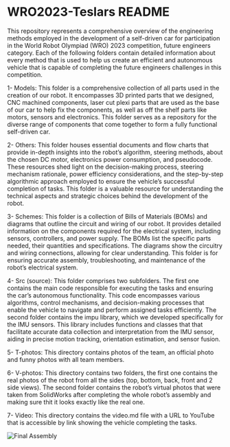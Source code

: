 WRO2023-Teslars README
====

This repository represents a comprehensive overview of the engineering methods employed in the development of a self-driven car for participation in the World Robot Olympiad (WRO) 2023 competition, future engineers category. Each of the following folders contain detailed information about every method that is used to help us create an efficient and autonomous vehicle that is capable of completing the future engineers challenges in this competition.

1-	 Models:
This folder is a comprehensive collection of all parts used in the creation of our robot. It encompasses 3D printed parts that we designed, CNC machined components, laser cut plexi parts that are used as the base of our car to help fix the components, as well as off the shelf parts like motors, sensors and electronics. This folder serves as a repository for the diverse range of components that come together to form a fully functional self-driven car.

2-	Others:
This folder houses essential documents and flow charts that provide in-depth insights into the robot’s algorithm, steering methods, about the chosen DC motor, electronics power consumption, and pseudocode. These resources shed light on the decision-making process, steering mechanism rationale, power efficiency considerations, and the step-by-step algorithmic approach employed to ensure the vehicle’s successful completion of tasks. This folder is a valuable resource for understanding the technical aspects and strategic choices behind the development of the robot.

3-	Schemes: 
This folder is a collection of Bills of Materials (BOMs) and diagrams that outline the circuit and wiring of our robot. It provides detailed information on the components required for the electrical system, including sensors, controllers, and power supply. The BOMs list the specific parts needed, their quantities and specifications. The diagrams show the circuitry and wiring connections, allowing for clear understanding. This folder is for ensuring accurate assembly, troubleshooting, and maintenance of the robot’s electrical system.

4-	Src (source):
This folder comprises two subfolders. The first one contains the main code responsible for executing the tasks and ensuring the car’s autonomous functionality. This code encompasses various algorithms, control mechanisms, and decision-making processes that enable the vehicle to navigate and perform assigned tasks efficiently. The second folder contains the impu library, which we developed specifically for the IMU sensors. This library includes functions and classes that that facilitate accurate data collection and interpretation from the IMU sensor, aiding in precise motion tracking, orientation estimation, and sensor fusion.

5-	T-photos:
This directory contains photos of the team, an official photo and funny photos with all team members.

6-	V-photos:
This directory contains two folders, the first one contains the real photos of the robot from all the sides (top, bottom, back, front and 2 side views). 
The second folder contains the robot’s virtual photos that were taken from SolidWorks after completing the whole robot’s assembly and making sure thit it looks exactly like the real one.

7-	Video:
This directory contains the video.md file with a URL to YouTube  that is accessible by link showing the vehicle completing the tasks.



![Final Assembly](https://github.com/antounFarah/wro2023-Teslars/assets/140340821/112a9d13-683d-43d3-8a5f-83ba92eff997)
